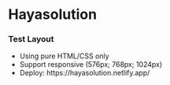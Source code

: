 <h1>Hayasolution</h1>

<h3>Test Layout</h3>
<ul>
  <li>Using pure HTML/CSS only</li>
  <li>Support responsive (576px; 768px; 1024px)</li>
  <li>Deploy: https://hayasolution.netlify.app/</li>
</ul>
